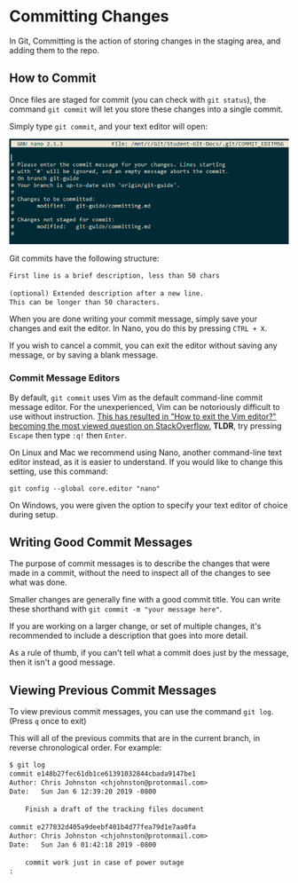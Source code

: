 # Committing Changes

In Git, Committing is the action of storing changes in the staging area, and adding them to the repo.

## How to Commit

Once files are staged for commit (you can check with `git status`), the command `git commit` will let you store
these changes into a single commit.

Simply type `git commit`, and your text editor will open:

![git commit nano](../img/git-commit.PNG)

Git commits have the following structure:

```
First line is a brief description, less than 50 chars

(optional) Extended description after a new line. 
This can be longer than 50 characters.
```

When you are done writing your commit message, simply save your changes and exit the editor.
In Nano, you do this by pressing `CTRL + X`.

If you wish to cancel a commit, you can exit the editor without saving any message, or by saving a blank message.

### Commit Message Editors

By default, `git commit` uses Vim as the default command-line commit message editor.
For the unexperienced, Vim can be notoriously difficult to use without instruction.
[This has resulted in "How to exit the Vim editor?" becoming the most viewed question on StackOverflow.](https://stackoverflow.com/questions/11828270/how-to-exit-the-vim-editor)
**TLDR**, try pressing `Escape` then type `:q!` then `Enter`.

On Linux and Mac we recommend using Nano, another command-line text editor instead, as it is easier to understand.
If you would like to change this setting, use this command:

```console
git config --global core.editor "nano"
```

On Windows, you were given the option to specify your text editor of choice during setup.

## Writing Good Commit Messages

The purpose of commit messages is to describe the changes that were made in a commit, without the
need to inspect all of the changes to see what was done.

Smaller changes are generally fine with a good commit title. You can write these shorthand with
`git commit -m "your message here"`.

If you are working on a larger change, or set of multiple changes, it's recommended to
include a description that goes into more detail.

As a rule of thumb, if you can't tell what a commit does just by the message, then it
isn't a good message.

## Viewing Previous Commit Messages

To view previous commit messages, you can use the command `git log`. (Press `q` once to exit)

This will all of the previous commits that are in the current branch, in reverse chronological order.
For example:
```
$ git log
commit e148b27fec61db1ce61391032844cbada9147be1
Author: Chris Johnston <chjohnston@protonmail.com>
Date:   Sun Jan 6 12:39:20 2019 -0800

    Finish a draft of the tracking files document

commit e277832d405a9deebf401b4d77fea79d1e7aa0fa
Author: Chris Johnston <chjohnston@protonmail.com>
Date:   Sun Jan 6 01:42:18 2019 -0800

    commit work just in case of power outage
:
```